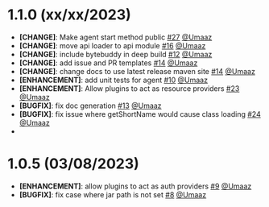 # 1.1.0 (xx/xx/2023)

- **[CHANGE]**: Make agent start method public [#27](https://github.com/intergral/deep/pull/27) [@Umaaz](https://github.com/Umaaz)
- **[CHANGE]**: move api loader to api module [#16](https://github.com/intergral/deep/pull/16) [@Umaaz](https://github.com/Umaaz)
- **[CHANGE]**: include bytebuddy in deep build [#12](https://github.com/intergral/deep/pull/12) [@Umaaz](https://github.com/Umaaz)
- **[CHANGE]**: add issue and PR templates [#14](https://github.com/intergral/deep/pull/14) [@Umaaz](https://github.com/Umaaz)
- **[CHANGE]**: change docs to use latest release maven site [#14](https://github.com/intergral/deep/pull/14) [@Umaaz](https://github.com/Umaaz)
- **[ENHANCEMENT]**: add unit tests for agent [#10](https://github.com/intergral/deep/pull/10) [@Umaaz](https://github.com/Umaaz)
- **[ENHANCEMENT]**: Allow plugins to act as resource providers [#23](https://github.com/intergral/deep/pull/23) [@Umaaz](https://github.com/Umaaz)
- **[BUGFIX]**: fix doc generation [#13](https://github.com/intergral/deep/pull/13) [@Umaaz](https://github.com/Umaaz)
- **[BUGFIX]**: fix issue where getShortName would cause class loading [#24](https://github.com/intergral/deep/pull/24) [@Umaaz](https://github.com/Umaaz)
- 
# 1.0.5 (03/08/2023)

- **[ENHANCEMENT]**: allow plugins to act as auth providers [#9](https://github.com/intergral/deep/pull/9) [@Umaaz](https://github.com/Umaaz) 
- **[BUGFIX]**: fix case where jar path is not set [#8](https://github.com/intergral/deep/pull/8) [@Umaaz](https://github.com/Umaaz)

<!-- Template START
# 0.1.1 (16/06/2023)

- **[CHANGE]**: description [#PRid](https://github.com/intergral/deep/pull/8) [@user](https://github.com/)
- **[FEATURE]**: description [#PRid](https://github.com/intergral/deep/pull/) [@user](https://github.com/)
- **[ENHANCEMENT]**: description [#PRid](https://github.com/intergral/deep/pull/) [@user](https://github.com/)
- **[BUGFIX]**: description [#PRid](https://github.com/intergral/deep/pull/) [@user](https://github.com/)
Template END -->
